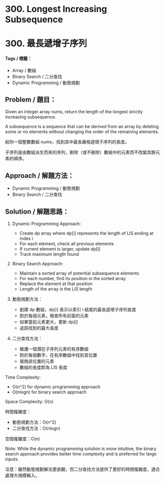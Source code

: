 # 300. Longest Increasing Subsequence
# 300. 最長遞增子序列

#### Tags / 標籤：
- Array / 數組
- Binary Search / 二分查找
- Dynamic Programming / 動態規劃

## Problem / 題目：
Given an integer array nums, return the length of the longest strictly increasing subsequence.

A subsequence is a sequence that can be derived from an array by deleting some or no elements without changing the order of the remaining elements.

給你一個整數數組 nums，找到其中最長嚴格遞增子序列的長度。

子序列是由數組派生而來的序列，刪除（或不刪除）數組中的元素而不改變其餘元素的順序。

## Approach / 解題方法：
- Dynamic Programming / 動態規劃
- Binary Search / 二分查找

## Solution / 解題思路：
1. Dynamic Programming Approach:
   - Create dp array where dp[i] represents the length of LIS ending at index i
   - For each element, check all previous elements
   - If current element is larger, update dp[i]
   - Track maximum length found

2. Binary Search Approach:
   - Maintain a sorted array of potential subsequence elements
   - For each number, find its position in the sorted array
   - Replace the element at that position
   - Length of the array is the LIS length

1. 動態規劃方法：
   - 創建 dp 數組，dp[i] 表示以索引 i 結尾的最長遞增子序列長度
   - 對於每個元素，檢查所有前面的元素
   - 如果當前元素更大，更新 dp[i]
   - 追踪找到的最大長度

2. 二分查找方法：
   - 維護一個潛在子序列元素的有序數組
   - 對於每個數字，在有序數組中找到其位置
   - 替換該位置的元素
   - 數組的長度即為 LIS 長度

Time Complexity: 
- O(n^2) for dynamic programming approach
- O(nlogn) for binary search approach

Space Complexity: O(n)

時間複雜度：
- 動態規劃方法：O(n^2)
- 二分查找方法：O(nlogn)

空間複雜度：O(n)

Note: While the dynamic programming solution is more intuitive, the binary search approach provides better time complexity and is preferred for large inputs.

注意：雖然動態規劃解法更直觀，但二分查找方法提供了更好的時間複雜度，適合處理大規模輸入。 